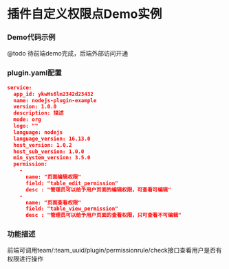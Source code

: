 # 插件自定义权限点Demo实例
### Demo代码示例
@todo 待前端demo完成，后端外部访问开通

### plugin.yaml配置
```json
service:
  app_id: ykwHs6lm2342d23432
  name: nodejs-plugin-example
  version: 1.0.0
  description: 描述
  mode: org
  logo: ""
  language: nodejs
  language_version: 16.13.0
  host_version: 1.0.2
  host_sub_version: 1.0.0
  min_system_version: 3.5.0
  permission:
    -
      name: "页面编辑权限"
      field: "table_edit_permission"
      desc : "管理员可以给予用户页面的编辑权限，可查看可编辑"
    -
      name: "页面查看权限"
      field: "table_view_permission"
      desc : "管理员可以给予用户页面的查看权限，只可查看不可编辑"
```
### 功能描述
前端可调用team/:team\_uuid/plugin/permissionrule/check接口查看用户是否有权限进行操作
